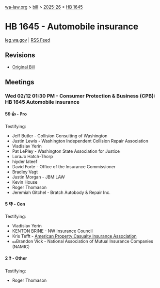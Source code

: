 [wa-law.org](/) > [bill](/bill/) > [2025-26](/bill/2025-26/) > [HB 1645](/bill/2025-26/hb/1645/)

# HB 1645 - Automobile insurance
[leg.wa.gov](https://app.leg.wa.gov/billsummary?BillNumber=1645&Year=2025&Initiative=false) | [RSS Feed](./rss.xml)

## Revisions
* [Original Bill](1/)

## Meetings
### Wed 02/12 01:30 PM - Consumer Protection & Business (CPB): HB 1645 Automobile insurance
#### 59 👍 - Pro
Testifying:
* Jeff Butler - Collision Consulting of Washington
* Justin Lewis - Washington Independent Collision Repair Association
* Vladislav Yerin
* Pat LePley - Washington State Association for Justice
* LoraJo Hatch-Thorp
* hiyder lateef
* David Forte - Office of the Insurance Commissioner
* Bradley Vagt
* Justin Morgan - JBM LAW
* Kevin House
* Roger Thomason
* Jeremiah Gitchel - Bratch Autobody & Repair Inc.

#### 5 👎 - Con
Testifying:
* Vladislav Yerin
* KENTON BRINE - NW Insurance Council
* Kris Tefft - [American Property Casualty Insurance Association](/org/american_property_casualty_insurance_association/)
* 💵Brandon Vick - National Association of Mutual Insurance Companies (NAMIC)

#### 2 ❓ - Other
Testifying:
* Roger Thomason
